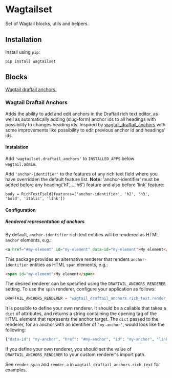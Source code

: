 # Wagtailset

Set of Wagtail blocks, utils and helpers.

## Installation

Install using `pip`:

```
pip install wagtailset
```

## Blocks
[ Wagtail draftail anchors.](#wagtail_draftail_anchors)


<div id="wagtail_draftail_anchors" />

### Wagtail Draftail Anchors

Adds the ability to add and edit anchors in the Draftail rich text editor, as well as automatically adding (slug-form) anchor ids to all headings with possibility to changes heading ids. Inspired by [wagtail_draftail_anchors](https://github.com/jacobtoppm/wagtail_draftail_anchors) with some improvements like possibility to edit previous anchor id and headings' ids.

#### Instalation

Add `'wagtailset.draftail_anchors'` to `INSTALLED_APPS` below `wagtail.admin`.

Add `'anchor-identifier'` to the features of any rich text field where you have overridden the default feature list.
 **Note:** 'anchor-identifier' must be added before any heading('h1',...,'h6') feature and also before 'link' feature:

```
body = RichTextField(features=['anchor-identifier', 'h2', 'h3', 'bold', 'italic', 'link'])
```

#### Configuration

##### Rendered representation of anchors

By default, `anchor-identifier` rich text entities will be rendered as HTML `anchor` elements, e.g.:

``` html
<a href="#my-element" id="my-element" data-id="my-element">My element</a>
```

This package provides an alternative renderer that renders `anchor-identifier` entities as HTML `span` elements, e.g.:

``` html
<span id="my-element">My element</span>
```

The desired renderer can be specified using the `DRAFTAIL_ANCHORS_RENDERER` setting. To use the `span` renderer, configure your application as follows:

``` python
DRAFTAIL_ANCHORS_RENDERER = "wagtail_draftail_anchors.rich_text.render_span"
```

It is possible to define your own renderer. It should be a callable that takes a `dict` of attributes, and returns a string containing the opening tag of the HTML element that represents the anchor target. The `dict` passed to the renderer, for an anchor with an identifier of `"my-anchor"`, would look like the following:

``` python
{"data-id": "my-anchor", "href": "#my-anchor", "id": "my-anchor", "linktype": "my-anchor"}
```

If you define your own renderer, you should set the value of `DRAFTAIL_ANCHORS_RENDERER` to your custom renderer's import path.

See `render_span` and `render_a` in `wagtail_draftail_anchors.rich_text` for examples.
